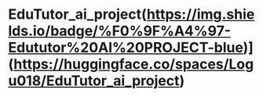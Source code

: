 # EduTutor_ai_project(https://img.shields.io/badge/%F0%9F%A4%97-Edututor%20AI%20PROJECT-blue)] (https://huggingface.co/spaces/Logu018/EduTutor_ai_project)
